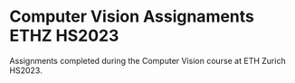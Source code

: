 # Computer Vision Assignaments ETHZ HS2023

Assignments completed during the Computer Vision course at ETH Zurich HS2023.
